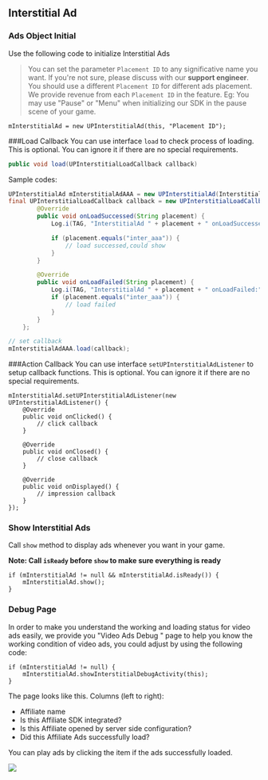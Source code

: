 ## Interstitial Ad

### Ads Object Initial 

Use the following code to initialize Interstitial Ads
> You can set the parameter `Placement ID` to any significative name you want. If you're not sure, please discuss with our **support engineer**. You should use a different `Placement ID` for different ads placement. We provide revenue from each  `Placement ID` in the feature.
> Eg: You may use "Pause" or "Menu" when initializing our SDK in the pause scene of your game.

    mInterstitialAd = new UPInterstitialAd(this, "Placement ID");
    
###Load Callback
You can use interface `load` to check process of loading. This is optional. You can ignore it if there are no special requirements.
```java
public void load(UPInterstitialLoadCallback callback)
```
Sample codes:
```java
UPInterstitialAd mInterstitialAdAAA = new UPInterstitialAd(InterstitialActivity.this, "inter_aaa");
final UPInterstitialLoadCallback callback = new UPInterstitialLoadCallback() {
        @Override
        public void onLoadSuccessed(String placement) {
            Log.i(TAG, "InterstitialAd " + placement + " onLoadSuccessed:");

            if (placement.equals("inter_aaa")) {
                // load successed,could show 
            }
        }

        @Override
        public void onLoadFailed(String placement) {
            Log.i(TAG, "InterstitialAd " + placement + " onLoadFailed:");
            if (placement.equals("inter_aaa")) {
                // load failed
            }
        }
    };

// set callback
mInterstitialAdAAA.load(callback);
```
###Action Callback
You can use interface `setUPInterstitialAdListener` to setup callback functions. This is optional. You can ignore it if there are no special requirements.

    mInterstitialAd.setUPInterstitialAdListener(new UPInterstitialAdListener() {
        @Override
        public void onClicked() {
            // click callback
        }

        @Override
        public void onClosed() {
            // close callback
        }

        @Override
        public void onDisplayed() {
            // impression callback
        }
    });
    
    
    
### Show Interstitial Ads
Call `show` method to display ads whenever you want in your game.

**Note: Call `isReady` before `show` to make sure everything is ready**

    if (mInterstitialAd != null && mInterstitialAd.isReady()) {
        mInterstitialAd.show();
    }
### Debug Page
In order to make you understand the working and loading status for video ads easily, we provide you "Video Ads Debug
" page to help you know the working condition of video ads, you could adjust by using the following code:

    if (mInterstitialAd != null) {
        mInterstitialAd.showInterstitialDebugActivity(this);
    }

 The page looks like this. Columns (left to right):
- Affiliate name
- Is this Affiliate SDK integrated?
- Is this Affiliate opened by server side configuration?
- Did this Affiliate Ads successfully load?

You can play ads by clicking the item if the ads successfully loaded.

![](http://docs.UP.com/uploads/201706/5954e83c315b0_5954e83c.png)


